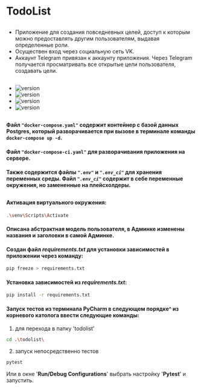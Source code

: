 ﻿# TodoList
##
* Приложение для создания повседневных целей, доступ к которым можно предоставлять другим пользователям, выдавая определенные роли. 
* Осуществен вход через социальную сеть VK.
* Аккаунт Telegram привязан к аккаунту приложения. Через Telegram получается просматривать все открытые цели пользователя, создавать цели.
##
* ![version](https://img.shields.io/badge/Python-v_3.10-informational/?style=social&logo=Python)
* ![version](https://img.shields.io/badge/Django-v_4.0.1-informational/?style=social&logo=Django)
* ![version](https://img.shields.io/badge/PostgreSQL-v_14.6_alpine-informational/?style=social&logo=Postgresql)
* ![version](https://img.shields.io/badge/Docker_Desktop-v_4.15.0-informational/?style=social&logo=Docker)
##
#### Файл `"docker-compose.yaml"` содержит контейнер с базой данных Postgres, который разворачивается при вызове в терминале команды `docker-compose up -d`.
#### Файл `"docker-compose-ci.yaml"` для разворачивания приложения на сервере.

#### Также содержится файлы *`".env"`* и *`".env_ci"`* для хранения переменных среды. Файл *`".env_ci"`* содержит в себе переменные окружения, но замененные на плейсхолдеры.
##
#### Активация виртуального окружения:
```sh
.\venv\Scripts\Activate
```

#### Описана абстрактная модель пользователя, в Админке изменены названия и заголовки в самой Админке.
#### Создан файл _requirements.txt_ для установки зависимостей в приложении через команду:
```sh
pip freeze > requirements.txt
```
#### Установка зависимостей из _requirements.txt_:
```sh
pip install -r requirements.txt
```
#### Запуск тестов из терминала PyCharm в следующем порядке^ из корневого католога ввести следующие команды:
1. для перехода в папку 'todolist'
```sh
cd .\todolist\
```
2. запуск непосредственно тестов
```sh
pytest
```
Или в окне '**Run/Debug Configurations**' выбрать настройку '**Pytest**' и запустить.